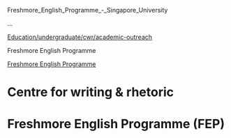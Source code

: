 Freshmore_English_Programme_-_Singapore_University



…

 [Education/undergraduate/cwr/academic-outreach](#) 

Freshmore English Programme

[Freshmore English Programme](https://www.sutd.edu.sg/education/undergraduate/cwr/academic-outreach)

Centre for writing & rhetoric
=============================

Freshmore English Programme (FEP)
=================================

